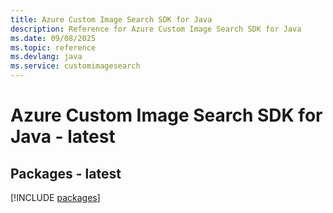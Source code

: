 ```yaml
---
title: Azure Custom Image Search SDK for Java
description: Reference for Azure Custom Image Search SDK for Java
ms.date: 09/08/2025
ms.topic: reference
ms.devlang: java
ms.service: customimagesearch
---
```

# Azure Custom Image Search SDK for Java - latest
## Packages - latest
[!INCLUDE [packages](custom-image-search-index.md)]